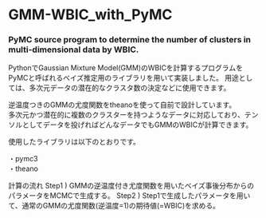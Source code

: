# GMM-WBIC_with_PyMC
### PyMC source program to determine the number of clusters in multi-dimensional data by WBIC.

PythonでGaussian Mixture Model(GMM)のWBICを計算するプログラムをPyMCと呼ばれるベイズ推定用のライブラリを用いて実装しました。
用途としては、多次元データの潜在的なクラスタ数の決定などに使用できます。

逆温度つきのGMMの尤度関数をtheanoを使って自前で設計しています。<br>
多次元かつ潜在的に複数のクラスターを持つようなデータに対応しており、テンソルとしてデータを投げればどんなデータでもGMMのWBICが計算できます。<br>

使用したライブラリは以下のとおりです。

・pymc3 <br>
・theano

計算の流れ
Step1 ) GMMの逆温度付き尤度関数を用いたベイズ事後分布からのパラメータをMCMCで生成する。
Step2 ) Step1で生成したパラメータを用いて、通常のGMMの尤度関数(逆温度=1)の期待値(=WBIC)を求める。

